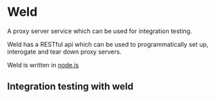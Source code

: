 # Weld

A proxy server service which can be used for integration testing.

Weld has a RESTful api which can be used to programmatically set up, interogate and tear down proxy servers.

Weld is written in [node.js][node]

  [node]: https://github.com/joyent/node

## Integration testing with weld